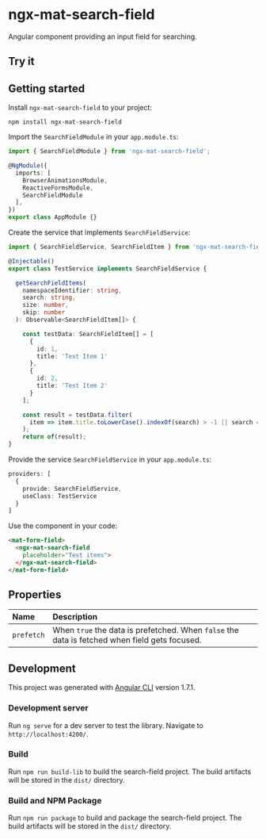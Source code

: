 # ngx-mat-search-field

Angular component providing an input field for searching.

## Try it

## Getting started

Install `ngx-mat-search-field` to your project:
```
npm install ngx-mat-search-field
```

Import the `SearchFieldModule` in your `app.module.ts`:
```typescript
import { SearchFieldModule } from 'ngx-mat-search-field';

@NgModule({
  imports: [
    BrowserAnimationsModule,
    ReactiveFormsModule,
    SearchFieldModule
  ],
})
export class AppModule {}
```

Create the service that implements `SearchFieldService`:
```typescript
import { SearchFieldService, SearchFieldItem } from 'ngx-mat-search-field';

@Injectable()
export class TestService implements SearchFieldService {

  getSearchFieldItems(
    namespaceIdentifier: string,
    search: string,
    size: number,
    skip: number
  ): Observable<SearchFieldItem[]> {

    const testData: SearchFieldItem[] = [
      {
        id: 1,
        title: 'Test Item 1'
      },
      {
        id: 2,
        title: 'Test Item 2'
      }
    ];

    const result = testData.filter(
      item => item.title.toLowerCase().indexOf(search) > -1 || search === ''
    );
    return of(result);
}
```
Provide the service `SearchFieldService` in your `app.module.ts`:
```typescript
providers: [
  {
    provide: SearchFieldService,
    useClass: TestService
  }
]
```

Use the component in your code:

```html
<mat-form-field>
  <ngx-mat-search-field
    placeholder="Test items">
  </ngx-mat-search-field>
</mat-form-field>
```


## Properties

| Name  | Description |
| :---- | :---------- |
| `prefetch` | When `true` the data is prefetched. When `false` the data is fetched when field gets focused. |

## Development

This project was generated with [Angular CLI](https://github.com/angular/angular-cli) version 1.7.1.

### Development server

Run `ng serve` for a dev server to test the library. Navigate to `http://localhost:4200/`.

### Build

Run `npm run build-lib` to build the search-field project. The build artifacts will be stored in the `dist/` directory.

### Build and NPM Package

Run `npm run package` to build and package the search-field project. The build artifacts will be stored in the `dist/` directory.
